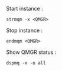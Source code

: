 Start instance :

    strmqm -x <QMGR>

Stop instance :

    endmqm <QMGR>

Show QMGR status :

    dspmq -x -o all

